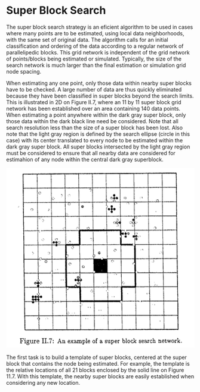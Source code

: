 # Super Block Search

The super block search strategy is an eficient algorithm to be used in cases
where many points are to be estimated, using local data neighborhoods, with
the same set of original data. The algorithm calls for an initial
classification and ordering of the data according to a regular network of
parallelipedic blocks. This grid network is independent of the grid
network of points/blocks being estimated or simulated. Typically, the size
of the search network is much larger than the final estimation or simulation
grid node spacing.

When estimating any one point, only those data within nearby super
blocks have to be checked. A large number of data are thus quickly eliminated
because they have been classified in super blocks beyond the search limits.
This is illustrated in 2D on Figure II.7, where an 11 by 11 super block grid
network has been established over an area containing 140 data points. When
estimating a point anywhere within the dark gray super block, only those data
within the dark black line need be considered. Note that all search resolution
less than the size of a super block has been lost. Also note that the light
gray region is defined by the search ellipse (circle in this case) with its
center translated to every node to be estimated within the dark gray super
block. All super blocks intersected by the light gray region must be considered
to ensure that all nearby data are considered for estimahion of any node within
the central dark gray superblock.

![super_block_search](img/super_block_search.png)

The first task is to build a template of super blocks, centered at the super
block that contains the node being estimated. For example, the template
is the relative locations of all 21 blocks enclosed by the solid line on Figure
11.7. With this template, the nearby super blocks are easily established
when considering any new location.

